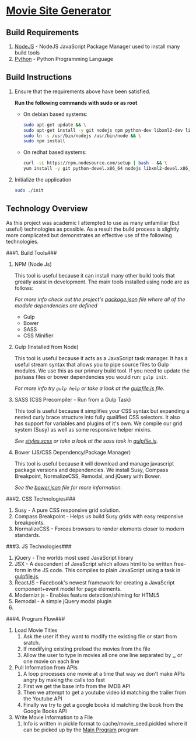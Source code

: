 [Movie Site Generator](../README.md)
==================================================

Build Requirements
--------------------------------------

1. [NodeJS](https://docs.npmjs.com/getting-started/installing-node) - NodeJS JavaScript Package Manager used to install many build tools
2. [Python](https://www.python.org/downloads/) - Python Programming Language

Build Instructions
--------------------------------------

1. Ensure that the requirements above have been satisfied.

	**Run the following commands with sudo or as root**

	* On debian based systems:
		```bash
		sudo apt-get update && \
		sudo apt-get install -y git nodejs npm python-dev libxml2-dev libxslt1-dev && \
		sudo ln -s /usr/bin/nodejs /usr/bin/node && \
		sudo npm install
		```
	
	* On redhat based systems:
		```bash
		curl -sL https://rpm.nodesource.com/setup | bash - && \
		yum install -y git python-devel.x86_64 nodejs libxml2-devel.x86_64 libxslt-devel.x86_64 gcc.x86_64
		```
2. Initialize the application

	```bash
	sudo ./init
	```

Technology Overview
--------------------------------------
As this project was academic I attempted to use as many
unfamiliar (but useful) technologies as possible. As a result
the build process is slightly more complicated but demonstrates an
effective use of the following technologies.

###1. Build Tools###
1. NPM (Node Js)

	This tool is useful because it can install many other build tools that greatly
	assist in development. The main tools installed using node are as follows:
	
	*For more info check out the project's [package.json](../package.json) file where all of the module dependencies are defined*
	* Gulp
	* Bower
	* SASS
	* CSS Minifier

2. Gulp (Installed from Node)

	This tool is useful because it acts as a JavaScript task manager. It has a useful
	stream syntax that allows you to pipe source files to Gulp modules. We use this as
	our primary build tool. If you need to update the jsx/sass files or bower dependencies
	you would run: ```gulp init```. 

	*For more info try ```gulp help``` or take a look at the [gulpfile.js](../gulpfile.js) file.*

3. SASS (CSS Precompiler - Run from a Gulp Task)

	This tool is useful because it simplifies your CSS syntax but expanding a nested curly
	brace structure into fully qualified CSS selectors. It also has support for variables
	and plugins of it's own. We compile our grid system (Susy) as well as some responsive
	helper mixins. 

	*See [styles.scss](../scss/styles.scss) or take a look at the sass task in [gulpfile.js](../gulpfile.js).*
4. Bower (JS/CSS Dependency/Package Manager)

	This tool is useful because it will download and manage javascript package
	versions and dependencies. We install Susy, Compass Breakpoint, NormalizeCSS, Remodal, and jQuery with Bower. 

	*See the [bower.json](../bower.json) file for more information.*

###2. CSS Technologies###
1. Susy - A pure CSS responsive grid solution.
2. Compass Breakpoint - Helps us build Susy grids with easy responsive breakpoints.
3. NormalizeCSS - Forces browsers to render elements closer to modern standards.

###3. JS Technologies###
1. jQuery - The worlds most used JavaScript library
2. JSX - A descendent of JavaScript which allows html to be written free-form in the JS code. This compiles to plain JavaScript using a task in [gulpfile.js](../gulpfile.js).
3. ReactJS - Facebook's newest framework for creating a JavaScript component+event model for page elements.
4. Modernizr.js - Enables feature detection/shiming for HTML5
5. Remodal - A simple jQuery modal plugin
6. 

###4. Program Flow###
1. Load Movie Titles
	1. Ask the user if they want to modify the existing file or start from sratch.
	2. If modifying existing preload the movies from the file
	3. Allow the user to type in movies all one one line separated by **,,** or one movie on each line
2. Pull Information from APIs
	1. A loop processes one movie at a time that way we don't make APIs angry by making the calls too fast
	2. First we get the base info from the IMDB API
	3. Then we attempt to get a youtube video id matching the trailer from the Youtube API
	4. Finally we try to get a google books id matching the book from the Google Books API
3. Write Movie Information to a File
	1. Info is written in pickle format to cache/movie_seed.pickled where it can be picked up by the [Main Program](main.md) program
	
